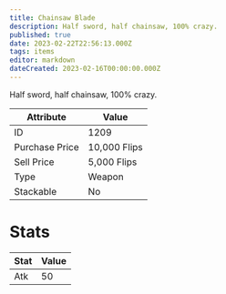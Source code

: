 ```yaml
---
title: Chainsaw Blade
description: Half sword, half chainsaw, 100% crazy.
published: true
date: 2023-02-22T22:56:13.000Z
tags: items
editor: markdown
dateCreated: 2023-02-16T00:00:00.000Z
---
```


Half sword, half chainsaw, 100% crazy.

|Attribute|Value|
|-|-|
|ID|1209|
|Purchase Price|10,000 Flips|
|Sell Price|5,000 Flips|
|Type|Weapon|
|Stackable|No|

# Stats
|Stat|Value|
|-|-|
|Atk|50|

